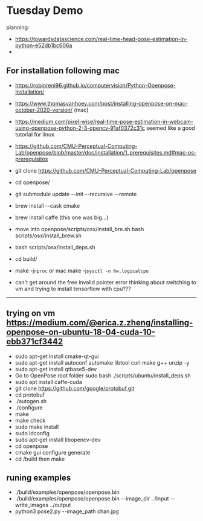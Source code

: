 # Tuesday Demo

planning:

- https://towardsdatascience.com/real-time-head-pose-estimation-in-python-e52db1bc606a
- 


## For installation following mac
- https://robinreni96.github.io/computervision/Python-Openpose-Installation/
- https://www.thomasvanhoey.com/post/installing-openpose-on-mac-october-2020-version/ (mac)
- https://medium.com/pixel-wise/real-time-pose-estimation-in-webcam-using-openpose-python-2-3-opencv-91af0372c31c seemed like a good tutorial for linux
- https://github.com/CMU-Perceptual-Computing-Lab/openpose/blob/master/doc/installation/1_prerequisites.md#mac-os-prerequisites
- git clone https://github.com/CMU-Perceptual-Computing-Lab/openpose
- cd openpose/
- git submodule update --init --recursive --remote
- brew install --cask cmake
- brew install caffe (this one was big...)
- move into openpose/scripts/osx/install_bre.sh bash scripts/osx/install_brew.sh
- bash scripts/osx/install_deps.sh

- cd build/
- make -j`nproc` or mac make -j`sysctl -n hw.logicalcpu`

- can't get around the free invalid pointer error thinking about switching to vm and trying to install tensorflow with cpu???

---

## trying on vm https://medium.com/@erica.z.zheng/installing-openpose-on-ubuntu-18-04-cuda-10-ebb371cf3442
- sudo apt-get install cmake-qt-gui
- sudo apt-get install autoconf automake libtool curl make g++ unzip -y 
- sudo apt-get install qtbase5-dev
- Go to OpenPose root folder sudo bash ./scripts/ubuntu/install_deps.sh 
- sudo apt install caffe-cuda
- git clone https://github.com/google/protobuf.git
- cd protobuf
- ./autogen.sh
- ./configure
- make
- make check
- sudo make install
- sudo ldconfig
- sudo apt-get install libopencv-dev
- cd openpose 
- cmake gui configure generate
- cd /build then make

## runing examples
- ./build/examples/openpose/openpose.bin
- ./build/examples/openpose/openpose.bin --image_dir ../input --write_images ../output
- python3 pose2.py --image_path chan.jpg 